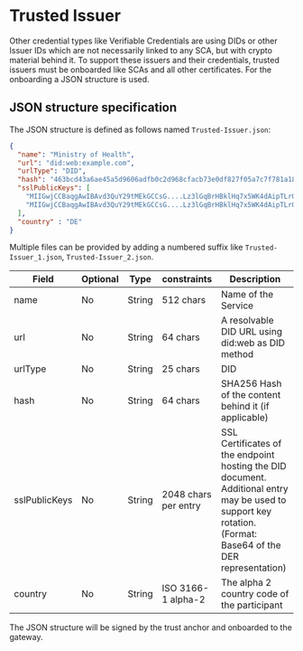 # Trusted Issuer

Other credential types like Verifiable Credentials are using DIDs or other Issuer IDs which are not necessarily linked to any SCA, but with crypto material behind it. 
To support these issuers and their credentials, trusted issuers must be onboarded like SCAs and all other certificates.
For the onboarding a JSON structure is used.

## JSON structure specification

The JSON structure is defined as follows named `Trusted-Issuer.json`:

```json
{
  "name": "Ministry of Health",
  "url": "did:web:example.com",
  "urlType": "DID",
  "hash": "463bcd43a6ae45a5d9606adfb0c2d968cfacb73e0df827f05a7c7f781a1869c5",
  "sslPublicKeys": [
    "MIIGwjCCBaqgAwIBAvd3QuY29tMEkGCCsG....Lz3lGqBrHBklHq7x5WK4dAipTLrG39u",
    "MIIGwjCCBaqgAwIBAvd3QuY29tMEkGCCsG....Lz3lGqBrHBklHq7x5WK4dAipTLrG40u"
  ],
  "country" : "DE"
}
```

Multiple files can be provided by adding a numbered suffix like `Trusted-Issuer_1.json`, `Trusted-Issuer_2.json`.


| Field         | Optional | Type   | constraints          | Description                                                                                                                                                 |
|---------------|----------|--------|----------------------|-------------------------------------------------------------------------------------------------------------------------------------------------------------|
| name          | No       | String | 512 chars            | Name of the Service                                                                                                                                         |
| url           | No       | String | 64 chars             | A resolvable DID URL using did:web as DID method                                                                                                            |
| urlType       | No       | String | 25 chars             | DID                                                                                                                                                         |
| hash          | No       | String | 64 chars             | SHA256 Hash of the content behind it (if applicable)                                                                                                        |
| sslPublicKeys | No       | String | 2048 chars per entry | SSL Certificates of the endpoint hosting the DID document. Additional entry may be used to support key rotation. (Format: Base64 of the DER representation) |
| country       | No       | String | ISO 3166-1 alpha-2   | The alpha 2 country code of the participant                                                                                                                 |

The JSON structure will be signed by the trust anchor and onboarded to the gateway.
